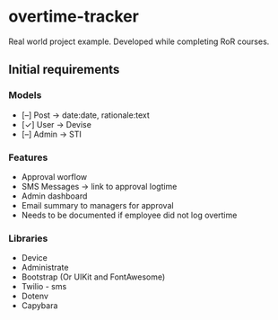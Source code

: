# overtime-tracker

Real world project example. Developed while completing RoR courses.

## Initial requirements

### Models
- [–] Post -> date:date, rationale:text
- [✓] User -> Devise
- [–] Admin -> STI

### Features
- Approval worflow
- SMS Messages -> link to approval logtime
- Admin dashboard
- Email summary to managers for approval
- Needs to be documented if employee did not log overtime

### Libraries

- Device
- Administrate
- Bootstrap (Or UIKit and FontAwesome)
- Twilio - sms
- Dotenv
- Capybara
